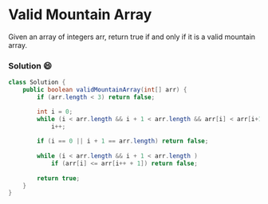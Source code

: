 # Valid Mountain Array
Given an array of integers arr, return true if and only if it is a valid mountain array.

### Solution :smile:
```java
class Solution {
    public boolean validMountainArray(int[] arr) {
        if (arr.length < 3) return false;

        int i = 0;
        while (i < arr.length && i + 1 < arr.length && arr[i] < arr[i+1]) 
            i++;
        
        if (i == 0 || i + 1 == arr.length) return false;
        
        while (i < arr.length && i + 1 < arr.length )
            if (arr[i] <= arr[i++ + 1]) return false;
        
        return true;
    }
}
```
